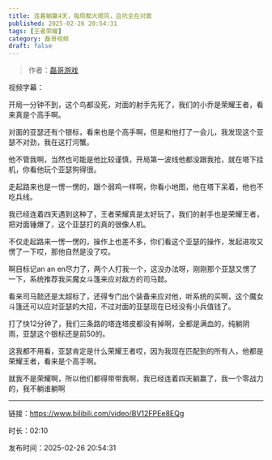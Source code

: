 ```yaml
---
title: 连着躺赢4天，每局都大顺风，且坑全在对面
published: 2025-02-26 20:54:31
tags: [王者荣耀]
category: 磊哥视频
draft: false
---
```



> 作者：[磊哥游戏](https://space.bilibili.com/268941858?spm_id_from=333.788.upinfo.head.click)

视频字幕：

开局一分钟不到，这个鸟都没死，对面的射手先死了，我们的小乔是荣耀王者，看来真是个高手啊。

对面的亚瑟还有个银标，看来也是个高手啊，但是和他打了一会儿，我发现这个亚瑟不对劲，我在这打河蟹。

他不管我啊，当然也可能是他比较谨慎，开局第一波线他都没跟我抢，就在塔下挂机，你看他玩个亚瑟狗得很。

走起路来也是一愣一愣的，跟个弱鸡一样啊，你看小地图，他在塔下呆着，他也不吃兵线。

我已经连着四天遇到这种了，王者荣耀真是太好玩了，我们的射手也是荣耀王者，把对面锤爆了，这个亚瑟打的真的很像人机。

不仅走起路来一愣一愣的，操作上也差不多，你们看这个亚瑟的操作，发起进攻又愣了一下哎，那他自然是没了哎。

啊目标记an an en尽力了，两个人打我一个，这没办法呀，刚刚那个亚瑟又愣了一下，系统推荐我买魔女斗篷来应对敌方的司马懿。

看来司马懿还是太超标了，还得专门出个装备来应对他，听系统的买啊，这个魔女斗篷还可以应对亚瑟的大招，不过对面的亚瑟现在已经没有小兵值钱了。

打了快12分钟了，我们三条路的塔连塔皮都没有掉啊，全都是满血的，纯躺阴雨，亚瑟这个银标还是前50的。

这我都不用看，亚瑟肯定是什么荣耀王者哎，因为我现在匹配到的所有人，他都是荣耀王者，看来是个高手啊。

就我不是荣耀啊，所以他们都得带带我啊，我已经连着四天躺赢了，我一个零战力的，我不躺谁躺啊

---

链接：https://www.bilibili.com/video/BV12FPEe8EQg

时长：02:10

发布时间：2025-02-26 20:54:31

